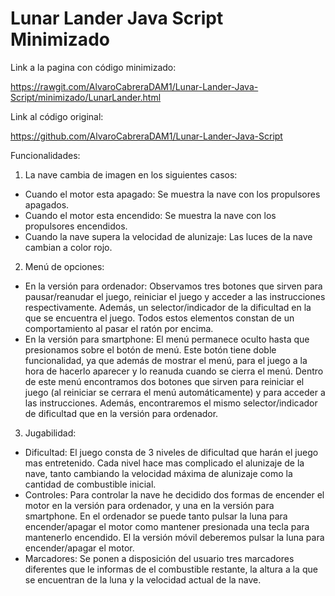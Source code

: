 # Lunar Lander Java Script Minimizado

Link a la pagina con código minimizado: 

https://rawgit.com/AlvaroCabreraDAM1/Lunar-Lander-Java-Script/minimizado/LunarLander.html

Link al código original:

https://github.com/AlvaroCabreraDAM1/Lunar-Lander-Java-Script

Funcionalidades: 

1. La nave cambia de imagen en los siguientes casos:
 
 - Cuando el motor esta apagado: Se muestra la nave con los propulsores apagados.
 - Cuando el motor esta encendido: Se muestra la nave con los propulsores encendidos.
 - Cuando la nave supera la velocidad de alunizaje: Las luces de la nave cambian a color rojo.

2. Menú de opciones:

 - En la versión para ordenador: Observamos tres botones que sirven para pausar/reanudar el juego, reiniciar el juego y acceder a las
  instrucciones respectivamente. Además, un selector/indicador de la dificultad en la que se encuentra el juego. Todos estos elementos
  constan de un comportamiento al pasar el ratón por encima.
 - En la versión para smartphone: El menú permanece oculto hasta que presionamos sobre el botón de menú. Este botón tiene doble
  funcionalidad, ya que además de mostrar el menú, para el juego a la hora de hacerlo aparecer y lo reanuda cuando se cierra el menú. 
  Dentro de este menú encontramos dos botones que sirven para reiniciar el juego (al reiniciar se cerrara el menú automáticamente) y 
  para acceder a las instrucciones. Además, encontraremos el mismo selector/indicador de dificultad que en la versión para ordenador.
  
3. Jugabilidad:

 - Dificultad: El juego consta de 3 niveles de dificultad que harán el juego mas entretenido. Cada nivel hace mas complicado el 
  alunizaje de la nave, tanto cambiando la velocidad máxima de alunizaje como la cantidad de combustible inicial.
 - Controles: Para controlar la nave he decidido dos formas de encender el motor en la versión para ordenador, y una en la versión para 
  smartphone. En el ordenador se puede tanto pulsar la luna para encender/apagar el motor como mantener presionada una tecla para 
  mantenerlo encendido. El la versión móvil deberemos pulsar la luna para encender/apagar el motor.
 - Marcadores: Se ponen a disposición del usuario tres marcadores diferentes que le informas de el combustible restante, la altura a la 
  que se encuentran de la luna y la velocidad actual de la nave.
